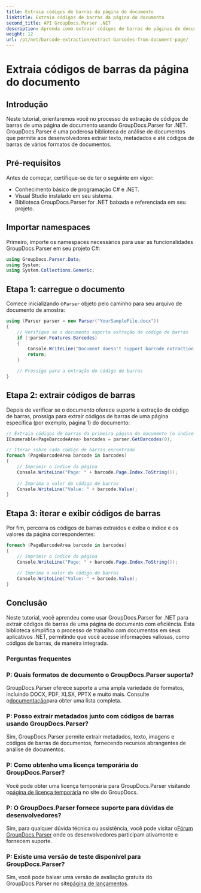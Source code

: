 ```yaml
---
title: Extraia códigos de barras da página do documento
linktitle: Extraia códigos de barras da página do documento
second_title: API GroupDocs.Parser .NET
description: Aprenda como extrair códigos de barras de páginas de documentos usando GroupDocs.Parser for .NET. Este tutorial fornece orientação passo a passo para extração de código de barras.
weight: 12
url: /pt/net/barcode-extraction/extract-barcodes-from-document-page/
---
```


# Extraia códigos de barras da página do documento

## Introdução
Neste tutorial, orientaremos você no processo de extração de códigos de barras de uma página de documento usando GroupDocs.Parser for .NET. GroupDocs.Parser é uma poderosa biblioteca de análise de documentos que permite aos desenvolvedores extrair texto, metadados e até códigos de barras de vários formatos de documentos.
## Pré-requisitos

Antes de começar, certifique-se de ter o seguinte em vigor:
- Conhecimento básico de programação C# e .NET.
- Visual Studio instalado em seu sistema.
- Biblioteca GroupDocs.Parser for .NET baixada e referenciada em seu projeto.
## Importar namespaces
Primeiro, importe os namespaces necessários para usar as funcionalidades GroupDocs.Parser em seu projeto C#:

```csharp
using GroupDocs.Parser.Data;
using System;
using System.Collections.Generic;
```
## Etapa 1: carregue o documento

 Comece inicializando o`Parser` objeto pelo caminho para seu arquivo de documento de amostra:

```csharp
using (Parser parser = new Parser("YourSampleFile.docx"))
{
    // Verifique se o documento suporta extração de código de barras
    if (!parser.Features.Barcodes)
    {
        Console.WriteLine("Document doesn't support barcode extraction.");
        return;
    }

    // Prossiga para a extração do código de barras
}
```
## Etapa 2: extrair códigos de barras

Depois de verificar se o documento oferece suporte à extração de código de barras, prossiga para extrair códigos de barras de uma página específica (por exemplo, página 1) do documento:

```csharp
// Extraia códigos de barras da primeira página do documento (o índice da página é baseado em 0)
IEnumerable<PageBarcodeArea> barcodes = parser.GetBarcodes(0);

// Iterar sobre cada código de barras encontrado
foreach (PageBarcodeArea barcode in barcodes)
{
    // Imprimir o índice da página
    Console.WriteLine("Page: " + barcode.Page.Index.ToString());
    
    // Imprima o valor do código de barras
    Console.WriteLine("Value: " + barcode.Value);
}
```
## Etapa 3: iterar e exibir códigos de barras

Por fim, percorra os códigos de barras extraídos e exiba o índice e os valores da página correspondentes:

```csharp
foreach (PageBarcodeArea barcode in barcodes)
{
    // Imprimir o índice da página
    Console.WriteLine("Page: " + barcode.Page.Index.ToString());
    
    // Imprima o valor do código de barras
    Console.WriteLine("Value: " + barcode.Value);
}
```
## Conclusão

Neste tutorial, você aprendeu como usar GroupDocs.Parser for .NET para extrair códigos de barras de uma página de documento com eficiência. Esta biblioteca simplifica o processo de trabalho com documentos em seus aplicativos .NET, permitindo que você acesse informações valiosas, como códigos de barras, de maneira integrada.

### Perguntas frequentes

### P: Quais formatos de documento o GroupDocs.Parser suporta?
 GroupDocs.Parser oferece suporte a uma ampla variedade de formatos, incluindo DOCX, PDF, XLSX, PPTX e muito mais. Consulte o[documentação](https://tutorials.groupdocs.com/parser/net/)para obter uma lista completa.

### P: Posso extrair metadados junto com códigos de barras usando GroupDocs.Parser?
Sim, GroupDocs.Parser permite extrair metadados, texto, imagens e códigos de barras de documentos, fornecendo recursos abrangentes de análise de documentos.

### P: Como obtenho uma licença temporária do GroupDocs.Parser?
 Você pode obter uma licença temporária para GroupDocs.Parser visitando o[página de licença temporária](https://purchase.groupdocs.com/temporary-license/) no site do GroupDocs.

### P: O GroupDocs.Parser fornece suporte para dúvidas de desenvolvedores?
 Sim, para qualquer dúvida técnica ou assistência, você pode visitar o[Fórum GroupDocs.Parser](https://forum.groupdocs.com/c/parser/17) onde os desenvolvedores participam ativamente e fornecem suporte.

### P: Existe uma versão de teste disponível para GroupDocs.Parser?
 Sim, você pode baixar uma versão de avaliação gratuita do GroupDocs.Parser no site[página de lançamentos](https://releases.groupdocs.com/).